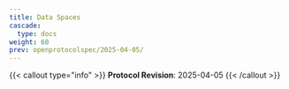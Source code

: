 ```yaml
---
title: Data Spaces
cascade:
  type: docs
weight: 60
prev: openprotocolspec/2025-04-05/
---
```


{{< callout type="info" >}} **Protocol Revision**: 2025-04-05 {{< /callout >}}
